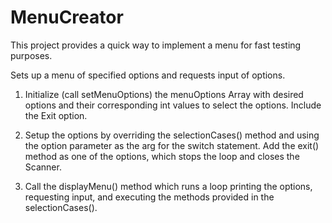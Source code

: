# MenuCreator

This project provides a quick way to implement a menu for fast testing purposes.

Sets up a menu of specified options and requests input of options.

  1. Initialize (call setMenuOptions) the menuOptions Array with desired options 
  and their corresponding int values to select the options. Include the Exit option.
  
  2. Setup the options by overriding the selectionCases() method and using the option 
  parameter as the arg for the switch statement. Add the exit() method as one of the 
  options, which stops the loop and closes the Scanner.
  
  3. Call the displayMenu() method which runs a loop printing the options, requesting 
  input, and executing the methods provided in the selectionCases().
